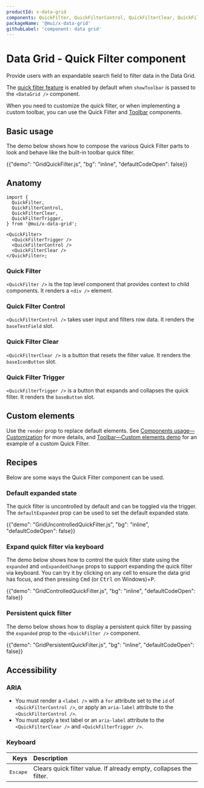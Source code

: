 ```yaml
---
productId: x-data-grid
components: QuickFilter, QuickFilterControl, QuickFilterClear, QuickFilterTrigger
packageName: '@mui/x-data-grid'
githubLabel: 'component: data grid'
---
```


# Data Grid - Quick Filter component

<p class="description">Provide users with an expandable search field to filter data in the Data Grid.</p>

The [quick filter feature](/x/react-data-grid/filtering/quick-filter/) is enabled by default when `showToolbar` is passed to the `<DataGrid />` component.

When you need to customize the quick filter, or when implementing a custom toolbar, you can use the Quick Filter and [Toolbar](/x/react-data-grid/components/toolbar/) components.

## Basic usage

The demo below shows how to compose the various Quick Filter parts to look and behave like the built-in toolbar quick filter.

{{"demo": "GridQuickFilter.js", "bg": "inline", "defaultCodeOpen": false}}

## Anatomy

```tsx
import {
  QuickFilter,
  QuickFilterControl,
  QuickFilterClear,
  QuickFilterTrigger,
} from '@mui/x-data-grid';

<QuickFilter>
  <QuickFilterTrigger />
  <QuickFilterControl />
  <QuickFilterClear />
</QuickFilter>;
```

### Quick Filter

`<QuickFilter />` is the top level component that provides context to child components.
It renders a `<div />` element.

### Quick Filter Control

`<QuickFilterControl />` takes user input and filters row data.
It renders the `baseTextField` slot.

### Quick Filter Clear

`<QuickFilterClear />` is a button that resets the filter value.
It renders the `baseIconButton` slot.

### Quick Filter Trigger

`<QuickFilterTrigger />` is a button that expands and collapses the quick filter.
It renders the `baseButton` slot.

## Custom elements

Use the `render` prop to replace default elements.
See [Components usage—Customization](/x/react-data-grid/components/usage/#customization) for more details, and [Toolbar—Custom elements demo](/x/react-data-grid/components/toolbar/#custom-elements) for an example of a custom Quick Filter.

## Recipes

Below are some ways the Quick Filter component can be used.

### Default expanded state

The quick filter is uncontrolled by default and can be toggled via the trigger. The `defaultExpanded` prop can be used to set the default expanded state.

{{"demo": "GridUncontrolledQuickFilter.js", "bg": "inline", "defaultCodeOpen": false}}

### Expand quick filter via keyboard

The demo below shows how to control the quick filter state using the `expanded` and `onExpandedChange` props to support expanding the quick filter via keyboard. You can try it by clicking on any cell to ensure the data grid has focus, and then pressing <kbd class="key">Cmd</kbd> (or <kbd class="key">Ctrl</kbd> on Windows)+<kbd class="key">P</kbd>.

{{"demo": "GridControlledQuickFilter.js", "bg": "inline", "defaultCodeOpen": false}}

### Persistent quick filter

The demo below shows how to display a persistent quick filter by passing the `expanded` prop to the `<QuickFilter />` component.

{{"demo": "GridPersistentQuickFilter.js", "bg": "inline", "defaultCodeOpen": false}}

## Accessibility

### ARIA

- You must render a `<label />` with a `for` attribute set to the `id` of `<QuickFilterControl />`, or apply an `aria-label` attribute to the `<QuickFilterControl />`.
- You must apply a text label or an `aria-label` attribute to the `<QuickFilterClear />` and `<QuickFilterTrigger />`.

### Keyboard

|                          Keys | Description                                                        |
| ----------------------------: | :----------------------------------------------------------------- |
| <kbd class="key">Escape</kbd> | Clears quick filter value. If already empty, collapses the filter. |
